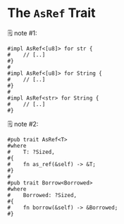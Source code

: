 # The `AsRef` Trait

🗒️ note #1:
```rust,noplayground
#impl AsRef<[u8]> for str {
#    // [..]
#}
#
#impl AsRef<[u8]> for String {
#    // [..]
#}
#
#impl AsRef<str> for String {
#    // [..]
#}
```

🗒️ note #2:
```rust,noplayground
#pub trait AsRef<T> 
#where
#    T: ?Sized, 
#{
#    fn as_ref(&self) -> &T;
#}
#
#pub trait Borrow<Borrowed> 
#where
#    Borrowed: ?Sized, 
#{
#    fn borrow(&self) -> &Borrowed;
#}
```